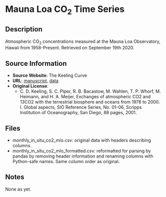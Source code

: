 
# Mauna Loa CO<sub>2</sub> Time Series

## Description
Atmospheric CO<sub>2</sub> concentrations measured at the Mauna Loa Observatory, Hawaii from 1958-Present. Retrieved on September 19th 2020.

## Source Information
* **Source Website**: The Keeling Curve
* **URL**: [manuscript](http://escholarship.org/uc/item/09v319r9), [data](https://sioweb.ucsd.edu/programs/keelingcurve/permissions-and-data-sources/)
* **Original License**:
  - C. D. Keeling, S. C. Piper, R. B. Bacastow, M. Wahlen, T. P. Whorf, M. Heimann, and H. A. Meijer, Exchanges of atmospheric CO2 and 13CO2 with the terrestrial biosphere and oceans from 1978 to 2000. I. Global aspects, SIO Reference Series, No. 01-06, Scripps Institution of Oceanography, San Diego, 88 pages, 2001. 

## Files
* monthly_in_situ_co2_mlo.csv: original data with headers describing columns. 
* monthly_in_situ_co2_mlo_formatted.csv: reformatted for parsing by pandas by removing header information and renaming columns with Python-safe names. Same column order as original.

## Notes
None as yet.

